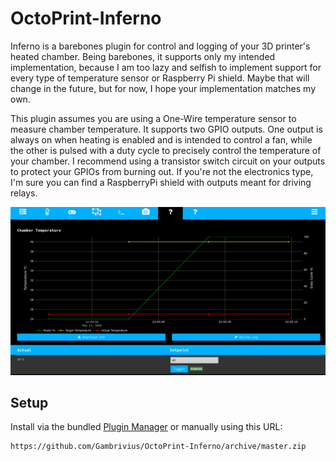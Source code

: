 # OctoPrint-Inferno

Inferno is a barebones plugin for control and logging of your 3D printer's heated chamber.  Being barebones, it supports only my intended implementation, because I am too lazy and selfish to implement support for every type of temperature sensor or Raspberry Pi shield.  Maybe that will change in the future, but for now, I hope your implementation matches my own.

This plugin assumes you are using a One-Wire temperature sensor to measure chamber temperature.  It supports two GPIO outputs.  One output is always on when heating is enabled and is intended to control a fan, while the other is pulsed with a duty cycle to precisely control the temperature of your chamber.  I recommend using a transistor switch circuit on your outputs to protect your GPIOs from burning out.  If you're not the electronics type, I'm sure you can find a RaspberryPi shield with outputs meant for driving relays.  

![A screenshot with TouchUI](https://github.com/Gambrivius/OctoPrint-Inferno/blob/master/screenshot.png)
## Setup

Install via the bundled [Plugin Manager](https://docs.octoprint.org/en/master/bundledplugins/pluginmanager.html)
or manually using this URL:

    https://github.com/Gambrivius/OctoPrint-Inferno/archive/master.zip


